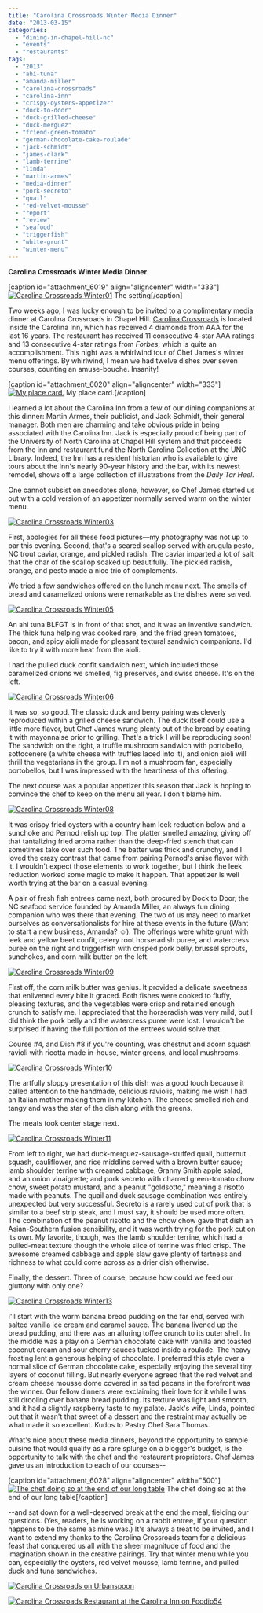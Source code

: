 ```yaml
---
title: "Carolina Crossroads Winter Media Dinner"
date: "2013-03-15"
categories: 
  - "dining-in-chapel-hill-nc"
  - "events"
  - "restaurants"
tags: 
  - "2013"
  - "ahi-tuna"
  - "amanda-miller"
  - "carolina-crossroads"
  - "carolina-inn"
  - "crispy-oysters-appetizer"
  - "dock-to-door"
  - "duck-grilled-cheese"
  - "duck-merguez"
  - "friend-green-tomato"
  - "german-chocolate-cake-roulade"
  - "jack-schmidt"
  - "james-clark"
  - "lamb-terrine"
  - "linda"
  - "martin-armes"
  - "media-dinner"
  - "pork-secreto"
  - "quail"
  - "red-velvet-mousse"
  - "report"
  - "review"
  - "seafood"
  - "triggerfish"
  - "white-grunt"
  - "winter-menu"
---
```


**Carolina Crossroads Winter Media Dinner**

\[caption id="attachment\_6019" align="aligncenter" width="333"\][![Carolina Crossroads Winter01](http://s3.amazonaws.com/thegourmez-wpmedia/2013/03/Carolina-Crossroads-Winter01.jpg)](http://www.thegourmez.com/2013/03/carolina-crossroads-winter-media-dinner/carolina-crossroads-winter01/) The setting\[/caption\]

Two weeks ago, I was lucky enough to be invited to a complimentary media dinner at Carolina Crossroads in Chapel Hill. [Carolina Crossroads](http://www.carolinainn.com/crossroads-restaurant.php) is located inside the Carolina Inn, which has received 4 diamonds from AAA for the last 16 years. The restaurant has received 11 consecutive 4-star AAA ratings and 13 consecutive 4-star ratings from _Forbes_, which is quite an accomplishment. This night was a whirlwind tour of Chef James's winter menu offerings. By whirlwind, I mean we had twelve dishes over seven courses, counting an amuse-bouche. Insanity!

\[caption id="attachment\_6020" align="aligncenter" width="333"\][![My place card.](http://s3.amazonaws.com/thegourmez-wpmedia/2013/03/Carolina-Crossroads-Winter02.jpg)](http://www.thegourmez.com/2013/03/carolina-crossroads-winter-media-dinner/carolina-crossroads-winter02/) My place card.\[/caption\]

I learned a lot about the Carolina Inn from a few of our dining companions at this dinner: Martin Armes, their publicist, and Jack Schmidt, their general manager. Both men are charming and take obvious pride in being associated with the Carolina Inn. Jack is especially proud of being part of the University of North Carolina at Chapel Hill system and that proceeds from the inn and restaurant fund the North Carolina Collection at the UNC Library. Indeed, the Inn has a resident historian who is available to give tours about the Inn's nearly 90-year history and the bar, with its newest remodel, shows off a large collection of illustrations from the _Daily Tar Heel._

One cannot subsist on anecdotes alone, however, so Chef James started us out with a cold version of an appetizer normally served warm on the winter menu.

[![Carolina Crossroads Winter03](http://s3.amazonaws.com/thegourmez-wpmedia/2013/03/Carolina-Crossroads-Winter03.jpg)](http://www.thegourmez.com/2013/03/carolina-crossroads-winter-media-dinner/carolina-crossroads-winter03/)

First, apologies for all these food pictures—my photography was not up to par this evening. Second, that's a seared scallop served with arugula pesto, NC trout caviar, orange, and pickled radish. The caviar imparted a lot of salt that the char of the scallop soaked up beautifully. The pickled radish, orange, and pesto made a nice trio of complements.

We tried a few sandwiches offered on the lunch menu next. The smells of bread and caramelized onions were remarkable as the dishes were served.

[![Carolina Crossroads Winter05](http://s3.amazonaws.com/thegourmez-wpmedia/2013/03/Carolina-Crossroads-Winter05.jpg)](http://www.thegourmez.com/2013/03/carolina-crossroads-winter-media-dinner/carolina-crossroads-winter05/)

An ahi tuna BLFGT is in front of that shot, and it was an inventive sandwich. The thick tuna helping was cooked rare, and the fried green tomatoes, bacon, and spicy aioli made for pleasant textural sandwich companions. I'd like to try it with more heat from the aioli.

I had the pulled duck confit sandwich next, which included those caramelized onions we smelled, fig preserves, and swiss cheese. It's on the left.

[![Carolina Crossroads Winter06](http://s3.amazonaws.com/thegourmez-wpmedia/2013/03/Carolina-Crossroads-Winter06.jpg)](http://www.thegourmez.com/2013/03/carolina-crossroads-winter-media-dinner/carolina-crossroads-winter06/)

It was so, so good. The classic duck and berry pairing was cleverly reproduced within a grilled cheese sandwich. The duck itself could use a little more flavor, but Chef James wrung plenty out of the bread by coating it with mayonnaise prior to grilling. That's a trick I will be reproducing soon! The sandwich on the right, a truffle mushroom sandwich with portobello, sottocenere (a white cheese with truffles laced into it), and onion aioli will thrill the vegetarians in the group. I'm not a mushroom fan, especially portobellos, but I was impressed with the heartiness of this offering.

The next course was a popular appetizer this season that Jack is hoping to convince the chef to keep on the menu all year. I don't blame him.

[![Carolina Crossroads Winter08](http://s3.amazonaws.com/thegourmez-wpmedia/2013/03/Carolina-Crossroads-Winter08.jpg)](http://www.thegourmez.com/2013/03/carolina-crossroads-winter-media-dinner/carolina-crossroads-winter08/)

It was crispy fried oysters with a country ham leek reduction below and a sunchoke and Pernod relish up top. The platter smelled amazing, giving off that tantalizing fried aroma rather than the deep-fried stench that can sometimes take over such food. The batter was thick and crunchy, and I loved the crazy contrast that came from pairing Pernod's anise flavor with it. I wouldn't expect those elements to work together, but I think the leek reduction worked some magic to make it happen. That appetizer is well worth trying at the bar on a casual evening.

A pair of fresh fish entrees came next, both procured by Dock to Door, the NC seafood service founded by Amanda Miller, an always fun dining companion who was there that evening. The two of us may need to market ourselves as conversationalists for hire at these events in the future (Want to start a new business, Amanda? ☺). The offerings were white grunt with leek and yellow beet confit, celery root horseradish puree, and watercress puree on the right and triggerfish with crisped pork belly, brussel sprouts, sunchokes, and corn milk butter on the left.

[![Carolina Crossroads Winter09](http://s3.amazonaws.com/thegourmez-wpmedia/2013/03/Carolina-Crossroads-Winter09.jpg)](http://www.thegourmez.com/2013/03/carolina-crossroads-winter-media-dinner/carolina-crossroads-winter09/)

First off, the corn milk butter was genius. It provided a delicate sweetness that enlivened every bite it graced. Both fishes were cooked to fluffy, pleasing textures, and the vegetables were crisp and retained enough crunch to satisfy me. I appreciated that the horseradish was very mild, but I did think the pork belly and the watercress puree were lost. I wouldn't be surprised if having the full portion of the entrees would solve that.

Course #4, and Dish #8 if you're counting, was chestnut and acorn squash ravioli with ricotta made in-house, winter greens, and local mushrooms.

[![Carolina Crossroads Winter10](http://s3.amazonaws.com/thegourmez-wpmedia/2013/03/Carolina-Crossroads-Winter10.jpg)](http://www.thegourmez.com/2013/03/carolina-crossroads-winter-media-dinner/carolina-crossroads-winter10/)

The artfully sloppy presentation of this dish was a good touch because it called attention to the handmade, delicious raviolis, making me wish I had an Italian mother making them in my kitchen. The cheese smelled rich and tangy and was the star of the dish along with the greens.

The meats took center stage next.

[![Carolina Crossroads Winter11](http://s3.amazonaws.com/thegourmez-wpmedia/2013/03/Carolina-Crossroads-Winter11.jpg)](http://www.thegourmez.com/2013/03/carolina-crossroads-winter-media-dinner/carolina-crossroads-winter11/)

From left to right, we had duck-merguez-sausage-stuffed quail, butternut squash, cauliflower, and rice middlins served with a brown butter sauce; lamb shoulder terrine with creamed cabbage, Granny Smith apple salad, and an onion vinaigrette; and pork secreto with charred green-tomato chow chow, sweet potato mustard, and a peanut "goldsotto," meaning a risotto made with peanuts. The quail and duck sausage combination was entirely unexpected but very successful. Secreto is a rarely used cut of pork that is similar to a beef strip steak, and I must say, it should be used more often. The combination of the peanut risotto and the chow chow gave that dish an Asian-Southern fusion sensibility, and it was worth trying for the pork cut on its own. My favorite, though, was the lamb shoulder terrine, which had a pulled-meat texture though the whole slice of terrine was fried crisp. The awesome creamed cabbage and apple slaw gave plenty of tartness and richness to what could come across as a drier dish otherwise.

Finally, the dessert. Three of course, because how could we feed our gluttony with only one?

[![Carolina Crossroads Winter13](http://s3.amazonaws.com/thegourmez-wpmedia/2013/03/Carolina-Crossroads-Winter13.jpg)](http://www.thegourmez.com/2013/03/carolina-crossroads-winter-media-dinner/carolina-crossroads-winter13/)

I'll start with the warm banana bread pudding on the far end, served with salted vanilla ice cream and caramel sauce. The banana livened up the bread pudding, and there was an alluring toffee crunch to its outer shell. In the middle was a play on a German chocolate cake with vanilla and toasted coconut cream and sour cherry sauces tucked inside a roulade. The heavy frosting lent a generous helping of chocolate. I preferred this style over a normal slice of German chocolate cake, especially enjoying the several tiny layers of coconut filling. But nearly everyone agreed that the red velvet and cream cheese mousse dome covered in salted pecans in the forefront was the winner. Our fellow dinners were exclaiming their love for it while I was still drooling over banana bread pudding. Its texture was light and smooth, and it had a slightly raspberry taste to my palate. Jack's wife, Linda, pointed out that it wasn't that sweet of a dessert and the restraint may actually be what made it so excellent. Kudos to Pastry Chef Sara Thomas.

What's nice about these media dinners, beyond the opportunity to sample cuisine that would qualify as a rare splurge on a blogger's budget, is the opportunity to talk with the chef and the restaurant proprietors. Chef James gave us an introduction to each of our courses--

\[caption id="attachment\_6028" align="aligncenter" width="500"\][![The chef doing so at the end of our long table](http://s3.amazonaws.com/thegourmez-wpmedia/2013/03/Carolina-Crossroads-Winter12.jpg)](http://www.thegourmez.com/2013/03/carolina-crossroads-winter-media-dinner/carolina-crossroads-winter12/) The chef doing so at the end of our long table\[/caption\]

\--and sat down for a well-deserved break at the end the meal, fielding our questions. (Yes, readers, he is working on a rabbit entree, if your question happens to be the same as mine was.) It's always a treat to be invited, and I want to extend my thanks to the Carolina Crossroads team for a delicious feast that conquered us all with the sheer magnitude of food and the imagination shown in the creative pairings. Try that winter menu while you can, especially the oysters, red velvet mousse, lamb terrine, and pulled duck and tuna sandwiches.

[![Carolina Crossroads on Urbanspoon](http://www.urbanspoon.com/b/link/290414/minilink.gif)](http://www.urbanspoon.com/r/25/290414/restaurant/Carolina-Crossroads-Chapel-Hill)

[![Carolina Crossroads Restaurant at the Carolina Inn on Foodio54](http://foodio54.com/images/badge-1-cfe6b.jpg)](http://foodio54.com/restaurant/Chapel-Hill-NC/cfe6b/Carolina-Crossroads-Restaurant-at-the-Carolina-Inn)
